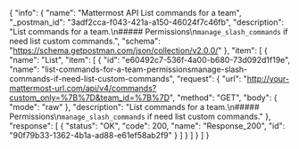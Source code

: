 {
  "info": {
    "name": "Mattermost API List commands for a team",
    "_postman_id": "3adf2cca-f043-421a-a150-46024f7c46fb",
    "description": "List commands for a team.\n##### Permissions\n`manage_slash_commands` if need list custom commands.",
    "schema": "https://schema.getpostman.com/json/collection/v2.0.0/"
  },
  "item": [
    {
      "name": "List",
      "item": [
        {
          "id": "e60492c7-536f-4a00-b680-73d092d1f19e",
          "name": "list-commands-for-a-team-permissionsmanage-slash-commands-if-need-list-custom-commands",
          "request": {
            "url": "http://your-mattermost-url.com/api/v4/commands?custom_only=%7B%7D&team_id=%7B%7D",
            "method": "GET",
            "body": {
              "mode": "raw"
            },
            "description": "List commands for a team.\n##### Permissions\n`manage_slash_commands` if need list custom commands."
          },
          "response": [
            {
              "status": "OK",
              "code": 200,
              "name": "Response_200",
              "id": "90f79b33-1362-4b1a-ad88-e61ef58ab2f9"
            }
          ]
        }
      ]
    }
  ]
}